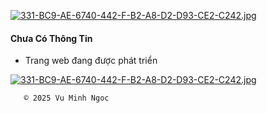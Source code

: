 [![331-BC9-AE-6740-442-F-B2-A8-D2-D93-CE2-C242.jpg](https://i.postimg.cc/rwb53pVK/331-BC9-AE-6740-442-F-B2-A8-D2-D93-CE2-C242.jpg)](https://postimg.cc/xXvkbnb2)


   ####  Chưa Có Thông Tin

   - Trang web đang được phát triển 


[![331-BC9-AE-6740-442-F-B2-A8-D2-D93-CE2-C242.jpg](https://i.postimg.cc/rwb53pVK/331-BC9-AE-6740-442-F-B2-A8-D2-D93-CE2-C242.jpg)](https://postimg.cc/xXvkbnb2)

       ©️ 2025 Vu Minh Ngoc